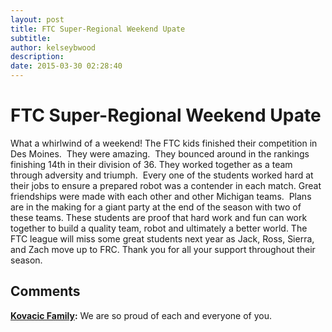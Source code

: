 ```yaml
---
layout: post
title: FTC Super-Regional Weekend Upate
subtitle:
author: kelseybwood
description:
date: 2015-03-30 02:28:40
---
```


# FTC Super-Regional Weekend Upate

What a whirlwind of a weekend! The FTC kids finished their competition in Des Moines.  They were amazing.  They bounced around in the rankings finishing 14th in their division of 36. They worked together as a team through adversity and triumph.  Every one of the students worked hard at their jobs to ensure a prepared robot was a contender in each match. Great friendships were made with each other and other Michigan teams.  Plans are in the making for a giant party at the end of the season with two of these teams. These students are proof that hard work and fun can work together to build a quality team, robot and ultimately a better world. The FTC league will miss some great students next year as Jack, Ross, Sierra, and Zach move up to FRC. Thank you for all your support throughout their season.

## Comments

**[Kovacic Family](#1094 "2015-03-30 15:02:52"):** We are so proud of each and everyone of you.
